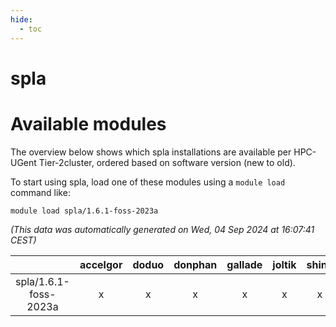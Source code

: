 ```yaml
---
hide:
  - toc
---
```


spla
====

# Available modules


The overview below shows which spla installations are available per HPC-UGent Tier-2cluster, ordered based on software version (new to old).

To start using spla, load one of these modules using a `module load` command like:

```shell
module load spla/1.6.1-foss-2023a
```

*(This data was automatically generated on Wed, 04 Sep 2024 at 16:07:41 CEST)*  

| |accelgor|doduo|donphan|gallade|joltik|shinx|skitty|
| :---: | :---: | :---: | :---: | :---: | :---: | :---: | :---: |
|spla/1.6.1-foss-2023a|x|x|x|x|x|x|x|
